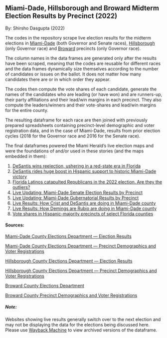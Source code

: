 ## Miami-Dade, Hillsborough and Broward Midterm Election Results by Precinct (2022)

By: Shirsho Dasgupta (2022)

The codes in the repository scrape live election results for the midterm elections in [Miami-Dade](https://github.com/shirshod/florida_midterms_2022/blob/main/precinct_results/miamidade) (both Governor and Senate races), [Hillsborough](https://github.com/shirshod/florida_midterms_2022/blob/main/precinct_results/hillsborough) (only Governor race) and [Broward](https://github.com/shirshod/florida_midterms_2022/blob/main/precinct_results/broward) precincts (only Governor race).

The column names in the data frames are generated only after the results have been scraped, meaning that the codes are reusable for different races and the data frames dynamically size themselves according to the number of candidates or issues on the ballot. It does not matter how many candidates there are or in which order they appear. 

The codes then compute the vote shares of each candidate, generate the names of the candidates who are leading (or have won) and are runners-up, their party affiliations and their lead/win margins in each precinct. They also compute the leaders/winners and their vote-shares and lead/win margins for the entire county. 

The resulting dataframe for each race are then joined with previously prepared spreadsheets containing precinct-level demographic and voter registration data, and in the case of Miami-Dade, results from prior election cycles (2018 for the Governor race and 2016 for the Senate race).

The final dataframes powered the Miami Herald’s live election maps and were the foundations of and/or used in these stories (and the maps embedded in them):
1. [DeSantis wins reelection, ushering in a red-state era in Florida](https://www.miamiherald.com/news/politics-government/election/article268224252.html)
2. [DeSantis rides huge boost in Hispanic support to historic Miami-Dade victory](https://www.miamiherald.com/news/politics-government/election/article268242152.html)
3. [Florida Latinos catapulted Republicans in the 2022 election. Are they the outliers?](https://www.miamiherald.com/news/politics-government/article268644252.html)
4. [Live Updating: Miami-Dade Senate Election Results by Precinct](https://www.datawrapper.de/_/s1oZg/)
5. [Live Updating: Miami-Dade Gubernatorial Results by Precinct](https://www.datawrapper.de/_/WNk38/)
6. [Live Results: How Crist and DeSantis are doing in Miami-Dade county](https://www.datawrapper.de/_/JURCT/)
7. [Live Results: How Demings are Rubio are doing in Miami-Dade county](https://www.datawrapper.de/_/bH9pf/)
8. [Vote shares in Hispanic-majority precincts of select Florida counties](https://www.datawrapper.de/_/72L8M/)

#### Sources:

[Miami-Dade County Elections Department — Election Results](https://www.miamidade.gov/global/service.page?Mduid_service=ser1518638765310782)

[Miami-Dade County Elections Department — Precinct Demographics and Voter Registrations](https://www.miamidade.gov/elections/voter-statistics-current-archive.html)

[Hillsborough County Elections Department — Election Results](https://www.votehillsborough.gov/ELECTIONS/Election-Results)

[Hillsborough County Elections Department — Precinct Demographics and Voter Registrations](https://www.votehillsborough.gov/RESEARCH-DATA/Voter-Statistics)

[Broward County Elections Department](https://www.browardvotes.gov/)

[Broward County Precinct Demographics and Voter Registrations](https://www.browardvotes.gov/Records-Data/Voter-Statistics)


##### Note:
Websites showing live results generally switch over to the next election and may not be displaying the data for the elections being discussed here. Please use [Wayback Machine](https://archive.org/web/) to view archived versions of the dataframe. 
